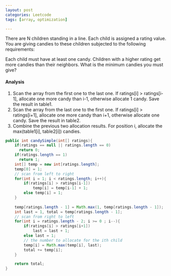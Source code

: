 ```yaml
---
layout: post
categories: Leetcode
tags: [array, optimization]

---
```


There are N children standing in a line. Each child is assigned a rating value. You are giving candies to these children subjected to the following requirements:

Each child must have at least one candy.
Children with a higher rating get more candies than their neighbors.
What is the minimum candies you must give?

#### Analysis

1. Scan the array from the first one to the last one. If ratings[i] > ratings[i-1], 
   allocate one more candy than i-1, otherwise allocate 1 candy. Save the result in table1.
1. Scan the array from the last one to the first one. If ratings[i] > ratings[i+1], allocate 
   one more candy than i+1, otherwise allocate one candy. Save the result in table2.
1. Combine the previous two allocation results. For position i, allocate the max(table1[i], table2[i]) candies.

```java
public int candySimple(int[] ratings){
    if(ratings == null || ratings.length == 0) 
      return 0;
    if(ratings.length == 1) 
      return 1;
    int[] temp = new int[ratings.length];       
    temp[0] = 1;
    // scan from left to right
    for(int i = 1; i < ratings.length; i++){
        if(ratings[i] > ratings[i-1])
            temp[i] = temp[i-1] + 1;
        else temp[i] = 1;
    }
        
    temp[ratings.length - 1] = Math.max(1, temp[ratings.length - 1]);   
    int last = 1, total = temp[ratings.length - 1];
    // scan from right to left
    for(int i = ratings.length - 2; i >= 0 ; i--){
        if(ratings[i] > ratings[i+1])
            last = last + 1;
        else last = 1;
        // the number to allocate for the ith child  
        temp[i] = Math.max(temp[i], last);
        total += temp[i];
    }

    return total;
}
```
